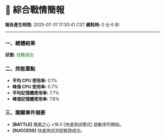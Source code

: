 # 📑 綜合戰情簡報

**報告產生時間:** 2025-07-31 17:30:41 CST
**總耗時:** 0 分 6 秒

---

### 一、總體結果
**狀態:** <font color="green">任務成功</font>

### 二、效能重點
- **平均 CPU 使用率:** 0.1%
- **峰值 CPU 使用率:** 0.7%
- **平均記憶體使用率:** 7.7%
- **峰值記憶體使用率:** 7.8%

### 三、關鍵事件摘要
- **[BATTLE]** 鳳凰之心 v18.0 [快速測試模式] 啟動序列開始。
- **[SUCCESS]** 快速測試流程驗證成功。